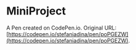 # MiniProject

A Pen created on CodePen.io. Original URL: [https://codepen.io/stefaniadina/pen/poPGEZW](https://codepen.io/stefaniadina/pen/poPGEZW).


